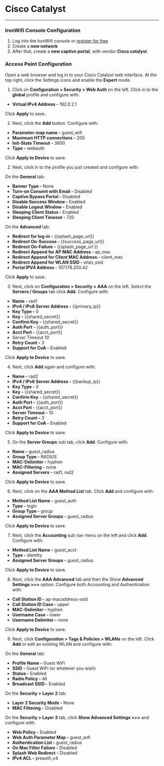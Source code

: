 # **Cisco Catalyst**

---

### IronWifi Console Configuration

1. Log into the IronWifi console or [register for free](https://console.ironwifi.com/register)
2. Create a **new network**
3. After that, create a **new captive portal**, with vendor **Cisco catalyst**

### Access Point Configuration

Open a web browser and log in to your Cisco Catalyst web interface. At the top right, click the Settings icons and enable the **Expert** mode.

1. Click on **Configuration > Security > Web Auth** on the left. Click in to the **global** profile and configure with:

- **Virtual IPv4 Address -** 192.0.2.1

Click **Apply** to save.

2. Next, click the **Add** button. Configure with:

- **Parameter-map name -**	guest_wifi
- **Maximum HTTP connections -**	200
- **Init-State Timeout -**	3600
- **Type -**	webauth

Click **Apply to Device** to save. 

2. Next, click in to the profile you just created and configure with:

On the **General** tab:

- **Banner Type -**	None
- **Turn-on Consent with Email -**	Disabled
- **Captive Bypass Portal -**	Disabled
- **Disable Success Window -**	Enabled
- **Disable Logout Window -**	Enabled
- **Sleeping Client Status -**	Enabled
- **Sleeping Client Timeout -**	720

On the **Advanced** tab:

- **Redirect for log-in -**	{{splash_page_url}}
- **Redirect On-Success -**	{{success_page_url}}
- **Redirect On-Failure -**	{{splash_page_url }}
- **Redirect Append for AP MAC Address -**	ap_mac
- **Redirect Append for Client MAC Address -**	client_mac
- **Redirect Append for WLAN SSID -**	wlan_ssid
- **Portal IPV4 Address -**	107.178.250.42

Click **Apply** to save. 

3. Next, click on **Configuration > Security > AAA** on the left. Select the **Servers / Groups** tab click **Add**. Configure with:

- **Name -**	rad1
- **IPv4 / IPv6 Server Address -** {{primary_ip}}
- **Key Type -**	0
- **Key -** {{shared_secret}}
- **Confirm Key -**	{{shared_secret}}
- **Auth Port -**	{{auth_port}}
- **Acct Port -**	{{acct_port}}
- Server Timeout	10
- **Retry Count -**	3
- **Support for CoA -**	Enabled

Click **Apply to Device** to save.

4. Next, click **Add** again and configure with:

- **Name -**	rad2
- **IPv4 / IPv6 Server Address -** {{backup_ip}}
- **Key Type -**	0
- **Key -**	{{shared_secret}}
- **Confirm Key -**	{{shared_secret}}
- **Auth Port -**	{{auth_port}}
- **Acct Port -**	{{acct_port}}
- **Server Timeout -**	10
- **Retry Count -**	3
- **Support for CoA -**	Enabled

Click **Apply to Device** to save. 

5. On the **Server Groups** sub tab, click **Add**. Configure with:

- **Name -**	guest_radius
- **Group Type -**	RADIUS
- **MAC-Delimiter -**	hyphen
- **MAC-Filtering -**	none
- **Assigned Servers -**	rad1, rad2

Click **Apply to Device** to save. 

6. Next, click on the **AAA Method List** tab. Click **Add** and configure with:

- **Method List Name -**	guest_auth
- **Type -**	login
- **Group Type -**	group
- **Assigned Server Groups -**	guest_radius

Click **Apply to Device** to save.

7. Next, click the **Accounting** sub nav menu on the left and click **Add**. Configure with:

- **Method List Name -**	guest_acct
- **Type -**	identity
- **Assigned Server Groups -**	guest_radius

Click **Apply to Device** to save. 

8. Next, click the **AAA Advanced** tab and then the Show **Advanced Settings >>>** option. Configure both Accounting and Authentication with:

- **Call Station ID -**	ap-macaddress-ssid
- **Call Station ID Case -**	upper
- **MAC-Delimiter -**	hyphen
- **Username Case -**	lower
- **Username Delimiter -**	none

Click **Apply to Device** to save. 

9. Next, click **Configuration > Tags & Policies > WLANs** on the left. Click **Add** or edit an existing WLAN and configure with:

On the **General** tab:

- **Profile Name -**	Guest WiFi
- **SSID -**	Guest WiFi (or whatever you wish)
- **Status -**	Enabled
- **Radio Policy -**	All
- **Broadcast SSID -**	Enabled

On the **Security > Layer 2** tab:

- **Layer 2 Security Mode -**	None
- **MAC Filtering -**	Disabled

On the **Security > Layer 3** tab, click **Show Advanced Settings >>>** and configure with:

- **Web Policy -**	Enabled
- **Web Auth Parameter Map -**	guest_wifi
- **Authentication List -**	guest_radius
- **On Mac Filter Failure -**	Disabled
- **Splash Web Redirect -**	Disabled
- **IPv4 ACL -**	preauth_v4

